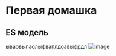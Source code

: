 # Первая домашка
## ES модель
ываовыпаолыфваплдоавыфрдл
![image](https://github.com/TimIntim/MCF_Architucture/assets/79102369/e0f73688-7dc3-46fd-b55b-0c51e39d9ebd)
